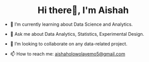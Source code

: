 

<!--
## Hi there 👋

**Aishah-O/aishah-o** is a ✨ _special_ ✨ repository because its `README.md` (this file) appears on your GitHub profile.

Here are some ideas to get you started:

- 🔭 I’m currently working on ...
- 🌱 I’m currently learning ...
- 👯 I’m looking to collaborate on ...
- 🤔 I’m looking for help with ...
- 💬 Ask me about ...
- 📫 How to reach me: ...
- 😄 Pronouns: ...
- ⚡ Fun fact: ...
-->

<h1 align="center">Hi there👋, I'm Aishah</h1>

- 🌱 I’m currently learning about Data Science and Analytics.

- 💬 Ask me about Data Analytics, Statistics, Experimental Design.

- 💞️ I’m looking to collaborate on any data-related project.
  
- 📫 How to reach me: aishaholowolayemo5@gmail.com
